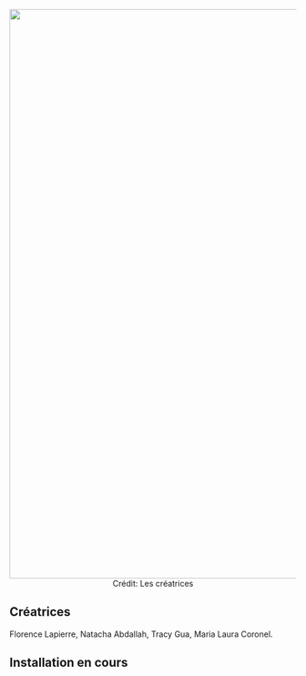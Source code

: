 <p align="center">
<img width="1000" src=https://github.com/MeganeRanger/H23_V13_inspirations_RANGER/blob/main/Mycelium/Echomarine/media/echomarine_banniere_page_projet.jpeg</p>
Crédit: Les créatrices 

## Créatrices 
Florence Lapierre, Natacha Abdallah, Tracy Gua, Maria Laura Coronel. 

## Installation en cours 
